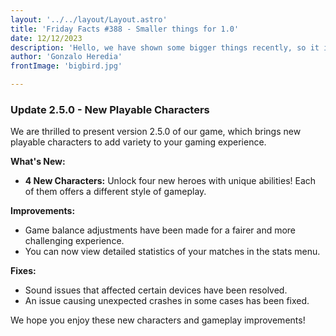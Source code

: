 ```yaml
---
layout: '../../layout/Layout.astro' 
title: 'Friday Facts #388 - Smaller things for 1.0'
date: 12/12/2023
description: 'Hello, we have shown some bigger things recently, so it is time to also show some smaller things, because the bigger things wouldnt shine that good without the smaller things working properly!'
author: 'Gonzalo Heredia'
frontImage: 'bigbird.jpg'

---
```


### **Update 2.5.0 - New Playable Characters**

We are thrilled to present version 2.5.0 of our game, which brings new playable characters to add variety to your gaming experience.

**What's New:**

- **4 New Characters:** Unlock four new heroes with unique abilities! Each of them offers a different style of gameplay.

**Improvements:**

- Game balance adjustments have been made for a fairer and more challenging experience.
- You can now view detailed statistics of your matches in the stats menu.

**Fixes:**

- Sound issues that affected certain devices have been resolved.
- An issue causing unexpected crashes in some cases has been fixed.

We hope you enjoy these new characters and gameplay improvements!

